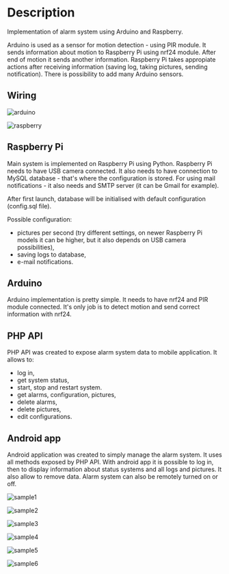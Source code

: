 # Description

Implementation of alarm system using Arduino and Raspberry.

Arduino is used as a sensor for motion detection - using PIR module. It sends information about motion to Raspberry Pi using nrf24 module. After end of motion it sends another information. Raspberry Pi takes appropiate actions after receiving information (saving log, taking pictures, sending notification). There is possibility to add many Arduino sensors.


## Wiring
![arduino](/screens/arduino_scheme.jpg?raw=true)

![raspberry](/screens/raspberry_scheme.jpg?raw=true)


## Raspberry Pi
Main system is implemented on Raspberry Pi using Python. Raspberry Pi needs to have USB camera connected. It also needs to have connection to MySQL database - that's where the configuration is stored. For using mail notifications - it also needs and SMTP server (it can be Gmail for example).

After first launch, database will be initialised with default configuration (config.sql file).

Possible configuration:
- pictures per second (try different settings, on newer Raspberry Pi models it can be higher, but it also depends on USB camera possibilities),
- saving logs to database,
- e-mail notifications.

## Arduino

Arduino implementation is pretty simple. It needs to have nrf24 and PIR module connected. It's only job is to detect motion and send correct information with nrf24.

## PHP API

PHP API was created to expose alarm system data to mobile application. It allows to:
- log in,
- get system status,
- start, stop and restart system.
- get alarms, configuration, pictures,
- delete alarms,
- delete pictures,
- edit configurations.

## Android app

Android application was created to simply manage the alarm system. It uses all methods exposed by PHP API. With android app it is possible to log in, then to display information about status systems and all logs and pictures. It also allow to remove data. Alarm system can also be remotely turned on or off.

![sample1](/screens/sample1.png?raw=true)

![sample2](/screens/sample2.png?raw=true)

![sample3](/screens/sample3.png?raw=true)

![sample4](/screens/sample4.png?raw=true)

![sample5](/screens/sample5.png?raw=true)

![sample6](/screens/sample6.png?raw=true)

